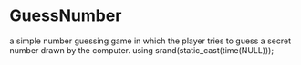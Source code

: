 # GuessNumber
a simple number guessing game in which the player tries to guess a secret number drawn by the computer.
using
srand(static_cast<unsigned int>(time(NULL)));
